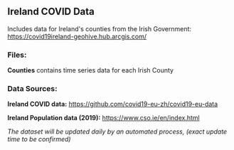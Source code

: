 ## Ireland COVID Data

Includes data for Ireland's counties from the Irish Government: https://covid19ireland-geohive.hub.arcgis.com/
 
 
### Files:

**Counties** contains time series data for each Irish County


### Data Sources:

**Ireland COVID data:** https://github.com/covid19-eu-zh/covid19-eu-data

**Ireland Population data (2019):** https://www.cso.ie/en/index.html


_The dataset will be updated daily by an automated process, (exact update time to be confirmed)_
